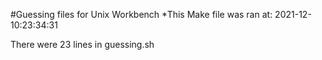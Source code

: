 #Guessing files for Unix Workbench
*This Make file was ran at: 2021-12-10:23:34:31

There were 23 lines in guessing.sh
